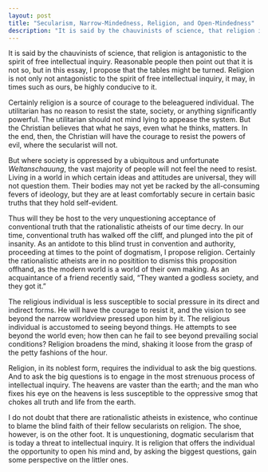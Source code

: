 ```yaml
---
layout: post
title: "Secularism, Narrow-Mindedness, Religion, and Open-Mindedness"
description: "It is said by the chauvinists of science, that religion is antagonistic to the spirit of free intellectual inquiry..."
---
```


It is said by the chauvinists of science, that religion is antagonistic to the spirit of free intellectual inquiry. Reasonable people then point out that it is not so, but in this essay, I propose that the tables might be turned. Religion is not only not antagonistic to the spirit of free intellectual inquiry, it may, in times such as ours, be highly conducive to it.

Certainly religion is a source of courage to the beleaguered individual. The utilitarian has no reason to resist the state, society, or anything significantly powerful. The utilitarian should not mind lying to appease the system. But the Christian believes that what he says, even what he thinks, matters. In the end, then, the Christian will have the courage to resist the powers of evil, where the secularist will not.

But where society is oppressed by a ubiquitous and unfortunate _Weltanschauung_, the vast majority of people will not feel the need to resist. Living in a world in which certain ideas and attitudes are universal, they will not question them. Their bodies may not yet be racked by the all-consuming fevers of ideology, but they are at least comfortably secure in certain basic truths that they hold self-evident.

Thus will they be host to the very unquestioning acceptance of conventional truth that the rationalistic atheists of our time decry. In our time, conventional truth has walked off the cliff, and plunged into the pit of insanity. As an antidote to this blind trust in convention and authority, proceeding at times to the point of dogmatism, I propose religion. Certainly the rationalistic atheists are in no positition to dismiss this proposition offhand, as the modern world is a world of their own making. As an acquaintance of a friend recently said, “They wanted a godless society, and they got it.”

The religious individual is less susceptible to social pressure in its direct and indirect forms. He will have the courage to resist it, and the vision to see beyond the narrow worldview pressed upon him by it. The religious individual is accustomed to seeing beyond things. He attempts to see beyond the world even; how then can he fail to see beyond prevailing social conditions? Religion broadens the mind, shaking it loose from the grasp of the petty fashions of the hour.

Religion, in its noblest form, requires the individual to ask the big questions. And to ask the big questions is to engage in the most strenuous process of intellectual inquiry. The heavens are vaster than the earth; and the man who fixes his eye on the heavens is less susceptible to the oppressive smog that chokes all truth and life from the earth.

I do not doubt that there are rationalistic atheists in existence, who continue to blame the blind faith of their fellow secularists on religion. The shoe, however, is on the other foot. It is unquestioning, dogmatic secularism that is today a threat to intellectual inquiry. It is religion that offers the individual the opportunity to open his mind and, by asking the biggest questions, gain some perspective on the littler ones.
